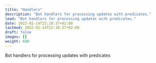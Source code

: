 ```yaml
---
title: "Handlers"
description: "Bot handlers for processing updates with predicates."
lead: "Bot handlers for processing updates with predicates."
date: 2022-02-14T22:18:37+02:00
lastmod: 2022-02-14T22:18:37+02:00
draft: false
images: []
weight: 600
---
```


Bot handlers for processing updates with predicates
